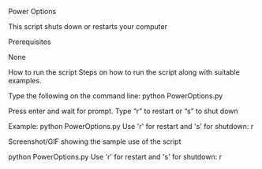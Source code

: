 Power Options

This script shuts down or restarts your computer

Prerequisites

None

How to run the script
Steps on how to run the script along with suitable examples.

Type the following on the command line: python PowerOptions.py

Press enter and wait for prompt. Type “r” to restart or “s” to shut down

Example: python PowerOptions.py Use 'r' for restart and 's' for shutdown: r

Screenshot/GIF showing the sample use of the script

python PowerOptions.py Use 'r' for restart and 's' for shutdown: r
